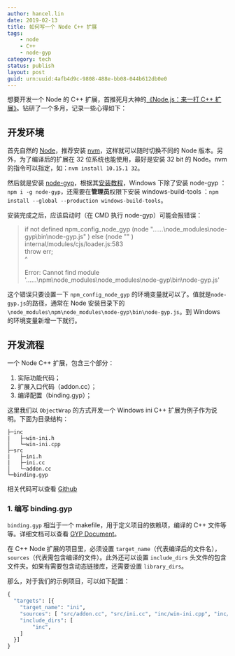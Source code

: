 ```yaml
---
author: hancel.lin
date: 2019-02-13
title: 如何写一个 Node C++ 扩展
tags:
    - node
    - C++
    - node-gyp
category: tech
status: publish
layout: post
guid: urn:uuid:4afb4d9c-9808-488e-bb08-044b612db0e0
---
```


想要开发一个 Node 的 C++ 扩展，首推死月大神的[《Node.js：来一打 C++ 扩展》](https://book.douban.com/subject/30247892/)。钻研了一个多月，记录一些心得如下：
<!--more-->
## 开发环境

首先自然的 [Node](http://nodejs.org)，推荐安装 [nvm](https://github.com/creationix/nvm)，这样就可以随时切换不同的 Node 版本。另外，为了编译后的扩展在 32 位系统也能使用，最好是安装 32 bit 的 Node。nvm 的指令可以指定，如：`nvm install 10.15.1 32`。

然后就是安装 [node-gyp](https://github.com/nodejs/node-gyp/)，根据其[安装教程](https://github.com/nodejs/node-gyp/#on-windows)，Windows 下除了安装 node-gyp ：`npm i -g node-gyp`，还需要在**管理员**权限下安装 windows-build-tools ：`npm install --global --production windows-build-tools`。

安装完成之后，应该启动时（在 CMD 执行 node-gyp）可能会报错误：
> if not defined npm_config_node_gyp (node "......\node_modules\node-gyp\bin\node-gyp.js"  )  else (node ""  )  
> internal/modules/cjs/loader.js:583  
>    throw err;  
>    ^  
>  
> Error: Cannot find module '......\npm\node_modules\node_modules\node-gyp\bin\node-gyp.js'  

这个错误只要设置一下 `npm_config_node_gyp` 的环境变量就可以了。值就是`node-gyp.js`的路径，通常在 Node 安装目录下的 `\node_modules\npm\node_modules\node-gyp\bin\node-gyp.js`。到 Windows 的环境变量新增一下就行。

## 开发流程

一个 Node C++ 扩展，包含三个部分：

1. 实际功能代码；
2. 扩展入口代码（addon.cc）；
3. 编译配置（binding.gyp）；

这里我们以 `ObjectWrap` 的方式开发一个 Windows ini C++ 扩展为例子作为说明。下面为目录结构：
```
├─inc
|   ├─win-ini.h
│   └─win-ini.cpp
├─src
|   ├─ini.h
|   ├─ini.cc
│   └─addon.cc
└─binding.gyp
```
相关代码可以查看 [Github](https://github.com/imlinhanchao/node-addon-windows-ini)

### 1. 编写 binding.gyp

`binding.gyp` 相当于一个 makefile，用于定义项目的依赖项，编译的 C++ 文件等等。详细文档可以查看 [GYP Document](https://gyp.gsrc.io/docs/UserDocumentation.md)。

在 C++ Node 扩展的项目里，必须设置 `target_name`（代表编译后的文件名），`sources`（代表需包含编译的文件）。此外还可以设置 `include_dirs` 头文件的包含文件夹。如果有需要包含动态链接库，还需要设置 `library_dirs`。

那么，对于我们的示例项目，可以如下配置：

```python
{
  "targets": [{
    "target_name": "ini",
    "sources": [ "src/addon.cc", "src/ini.cc", "inc/win-ini.cpp", "inc/common.cpp" ],
    "include_dirs": [
        "inc",
    ]
  }]
}
```